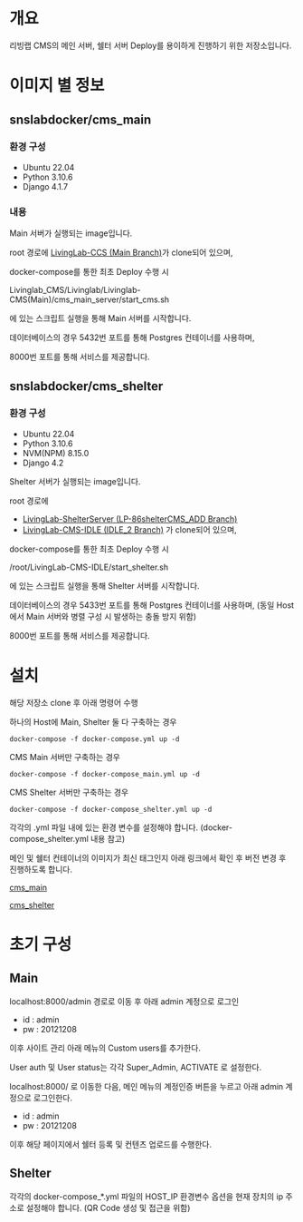 # 개요

리빙랩 CMS의 메인 서버, 쉘터 서버 Deploy를 용이하게 진행하기 위한 저장소입니다.

# 이미지 별 정보

## snslabdocker/cms_main

### 환경 구성

- Ubuntu 22.04
- Python 3.10.6
- Django 4.1.7

### 내용

Main 서버가 실행되는 image입니다.

root 경로에 [LivingLab-CCS (Main Branch)](https://github.com/DCUSnSLab/LivingLab-CCS/tree/Main)가 clone되어 있으며,

docker-compose를 통한 최초 Deploy 수행 시

Livinglab_CMS/Livinglab/Livinglab-CMS(Main)/cms_main_server/start_cms.sh

에 있는 스크립트 실행을 통해 Main 서버를 시작합니다.

데이터베이스의 경우 5432번 포트를 통해 Postgres 컨테이너를 사용하며,

8000번 포트를 통해 서비스를 제공합니다.

## snslabdocker/cms_shelter

### 환경 구성

- Ubuntu 22.04
- Python 3.10.6
- NVM(NPM) 8.15.0
- Django 4.2

Shelter 서버가 실행되는 image입니다.

root 경로에
- [LivingLab-ShelterServer (LP-86shelterCMS_ADD Branch)](https://github.com/DCUSnSLab/LivingLab-ShelterServer/tree/LP-86shelterCMS_ADD)
- [LivingLab-CMS-IDLE (IDLE_2 Branch)](https://github.com/DCUSnSLab/LivingLab-CMS-IDLE.git)
가 clone되어 있으며,

docker-compose를 통한 최초 Deploy 수행 시

/root/LivingLab-CMS-IDLE/start_shelter.sh

에 있는 스크립트 실행을 통해 Shelter 서버를 시작합니다.

데이터베이스의 경우 5433번 포트를 통해 Postgres 컨테이너를 사용하며,
(동일 Host에서 Main 서버와 병렬 구성 시 발생하는 충돌 방지 위함)

8000번 포트를 통해 서비스를 제공합니다.

# 설치

해당 저장소 clone 후 아래 명령어 수행

하나의 Host에 Main, Shelter 둘 다 구축하는 경우

```
docker-compose -f docker-compose.yml up -d
```

CMS Main 서버만 구축하는 경우

```
docker-compose -f docker-compose_main.yml up -d
```

CMS Shelter 서버만 구축하는 경우

```
docker-compose -f docker-compose_shelter.yml up -d
```

각각의 .yml 파일 내에 있는 환경 변수를 설정해야 합니다.
(docker-compose_shelter.yml 내용 참고)

메인 및 쉘터 컨테이너의 이미지가 최신 태그인지 아래 링크에서 확인 후 버전 변경 후 진행하도록 합니다.

[cms_main](https://hub.docker.com/r/snslabdocker/cms_main)

[cms_shelter](https://hub.docker.com/r/snslabdocker/cms_shelter/tags)

# 초기 구성

## Main

localhost:8000/admin 경로로 이동 후 아래 admin 계정으로 로그인

- id : admin
- pw : 20121208

이후 사이트 관리 아래 메뉴의 Custom users를 추가한다.

User auth 및 User status는 각각 Super_Admin, ACTIVATE 로 설정한다.

localhost:8000/ 로 이동한 다음, 메인 메뉴의 계정인증 버튼을 누르고 아래 admin 계정으로 로그인한다.

- id : admin
- pw : 20121208

이후 해당 페이지에서 쉘터 등록 및 컨텐츠 업로드를 수행한다.

## Shelter

각각의 docker-compose_*.yml 파일의 HOST_IP 환경변수 옵션을 현재 장치의 ip 주소로 설정해야 합니다. (QR Code 생성 및 접근을 위함)
